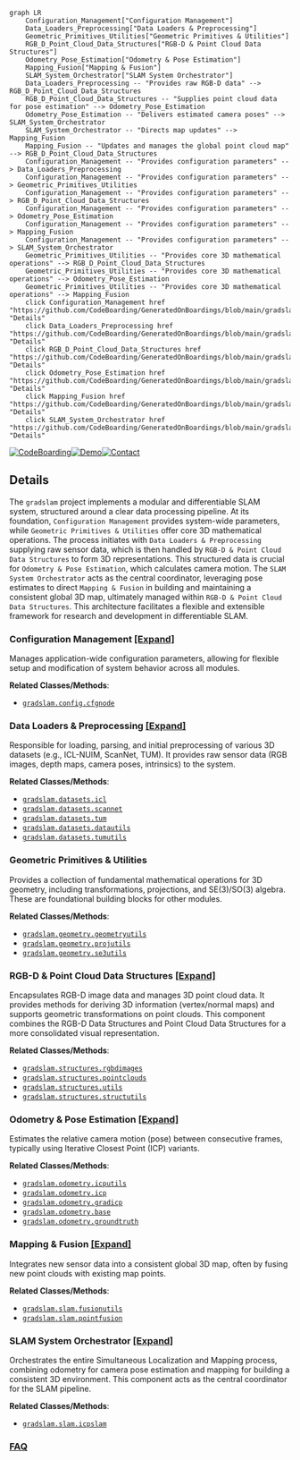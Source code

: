 ```mermaid
graph LR
    Configuration_Management["Configuration Management"]
    Data_Loaders_Preprocessing["Data Loaders & Preprocessing"]
    Geometric_Primitives_Utilities["Geometric Primitives & Utilities"]
    RGB_D_Point_Cloud_Data_Structures["RGB-D & Point Cloud Data Structures"]
    Odometry_Pose_Estimation["Odometry & Pose Estimation"]
    Mapping_Fusion["Mapping & Fusion"]
    SLAM_System_Orchestrator["SLAM System Orchestrator"]
    Data_Loaders_Preprocessing -- "Provides raw RGB-D data" --> RGB_D_Point_Cloud_Data_Structures
    RGB_D_Point_Cloud_Data_Structures -- "Supplies point cloud data for pose estimation" --> Odometry_Pose_Estimation
    Odometry_Pose_Estimation -- "Delivers estimated camera poses" --> SLAM_System_Orchestrator
    SLAM_System_Orchestrator -- "Directs map updates" --> Mapping_Fusion
    Mapping_Fusion -- "Updates and manages the global point cloud map" --> RGB_D_Point_Cloud_Data_Structures
    Configuration_Management -- "Provides configuration parameters" --> Data_Loaders_Preprocessing
    Configuration_Management -- "Provides configuration parameters" --> Geometric_Primitives_Utilities
    Configuration_Management -- "Provides configuration parameters" --> RGB_D_Point_Cloud_Data_Structures
    Configuration_Management -- "Provides configuration parameters" --> Odometry_Pose_Estimation
    Configuration_Management -- "Provides configuration parameters" --> Mapping_Fusion
    Configuration_Management -- "Provides configuration parameters" --> SLAM_System_Orchestrator
    Geometric_Primitives_Utilities -- "Provides core 3D mathematical operations" --> RGB_D_Point_Cloud_Data_Structures
    Geometric_Primitives_Utilities -- "Provides core 3D mathematical operations" --> Odometry_Pose_Estimation
    Geometric_Primitives_Utilities -- "Provides core 3D mathematical operations" --> Mapping_Fusion
    click Configuration_Management href "https://github.com/CodeBoarding/GeneratedOnBoardings/blob/main/gradslam/Configuration_Management.md" "Details"
    click Data_Loaders_Preprocessing href "https://github.com/CodeBoarding/GeneratedOnBoardings/blob/main/gradslam/Data_Loaders_Preprocessing.md" "Details"
    click RGB_D_Point_Cloud_Data_Structures href "https://github.com/CodeBoarding/GeneratedOnBoardings/blob/main/gradslam/RGB_D_Point_Cloud_Data_Structures.md" "Details"
    click Odometry_Pose_Estimation href "https://github.com/CodeBoarding/GeneratedOnBoardings/blob/main/gradslam/Odometry_Pose_Estimation.md" "Details"
    click Mapping_Fusion href "https://github.com/CodeBoarding/GeneratedOnBoardings/blob/main/gradslam/Mapping_Fusion.md" "Details"
    click SLAM_System_Orchestrator href "https://github.com/CodeBoarding/GeneratedOnBoardings/blob/main/gradslam/SLAM_System_Orchestrator.md" "Details"
```

[![CodeBoarding](https://img.shields.io/badge/Generated%20by-CodeBoarding-9cf?style=flat-square)](https://github.com/CodeBoarding/CodeBoarding)[![Demo](https://img.shields.io/badge/Try%20our-Demo-blue?style=flat-square)](https://www.codeboarding.org/demo)[![Contact](https://img.shields.io/badge/Contact%20us%20-%20contact@codeboarding.org-lightgrey?style=flat-square)](mailto:contact@codeboarding.org)

## Details

The `gradslam` project implements a modular and differentiable SLAM system, structured around a clear data processing pipeline. At its foundation, `Configuration Management` provides system-wide parameters, while `Geometric Primitives & Utilities` offer core 3D mathematical operations. The process initiates with `Data Loaders & Preprocessing` supplying raw sensor data, which is then handled by `RGB-D & Point Cloud Data Structures` to form 3D representations. This structured data is crucial for `Odometry & Pose Estimation`, which calculates camera motion. The `SLAM System Orchestrator` acts as the central coordinator, leveraging pose estimates to direct `Mapping & Fusion` in building and maintaining a consistent global 3D map, ultimately managed within `RGB-D & Point Cloud Data Structures`. This architecture facilitates a flexible and extensible framework for research and development in differentiable SLAM.

### Configuration Management [[Expand]](./Configuration_Management.md)
Manages application-wide configuration parameters, allowing for flexible setup and modification of system behavior across all modules.


**Related Classes/Methods**:

- <a href="https://github.com/gradslam/gradslam/blob/main/gradslam/config/cfgnode.py" target="_blank" rel="noopener noreferrer">`gradslam.config.cfgnode`</a>


### Data Loaders & Preprocessing [[Expand]](./Data_Loaders_Preprocessing.md)
Responsible for loading, parsing, and initial preprocessing of various 3D datasets (e.g., ICL-NUIM, ScanNet, TUM). It provides raw sensor data (RGB images, depth maps, camera poses, intrinsics) to the system.


**Related Classes/Methods**:

- <a href="https://github.com/gradslam/gradslam/blob/main/gradslam/datasets/icl.py" target="_blank" rel="noopener noreferrer">`gradslam.datasets.icl`</a>
- <a href="https://github.com/gradslam/gradslam/blob/main/gradslam/datasets/scannet.py" target="_blank" rel="noopener noreferrer">`gradslam.datasets.scannet`</a>
- <a href="https://github.com/gradslam/gradslam/blob/main/gradslam/datasets/tum.py" target="_blank" rel="noopener noreferrer">`gradslam.datasets.tum`</a>
- <a href="https://github.com/gradslam/gradslam/blob/main/gradslam/datasets/datautils.py" target="_blank" rel="noopener noreferrer">`gradslam.datasets.datautils`</a>
- <a href="https://github.com/gradslam/gradslam/blob/main/gradslam/datasets/tumutils.py" target="_blank" rel="noopener noreferrer">`gradslam.datasets.tumutils`</a>


### Geometric Primitives & Utilities
Provides a collection of fundamental mathematical operations for 3D geometry, including transformations, projections, and SE(3)/SO(3) algebra. These are foundational building blocks for other modules.


**Related Classes/Methods**:

- <a href="https://github.com/gradslam/gradslam/blob/main/gradslam/geometry/geometryutils.py" target="_blank" rel="noopener noreferrer">`gradslam.geometry.geometryutils`</a>
- <a href="https://github.com/gradslam/gradslam/blob/main/gradslam/geometry/projutils.py" target="_blank" rel="noopener noreferrer">`gradslam.geometry.projutils`</a>
- <a href="https://github.com/gradslam/gradslam/blob/main/gradslam/geometry/se3utils.py" target="_blank" rel="noopener noreferrer">`gradslam.geometry.se3utils`</a>


### RGB-D & Point Cloud Data Structures [[Expand]](./RGB_D_Point_Cloud_Data_Structures.md)
Encapsulates RGB-D image data and manages 3D point cloud data. It provides methods for deriving 3D information (vertex/normal maps) and supports geometric transformations on point clouds. This component combines the RGB-D Data Structures and Point Cloud Data Structures for a more consolidated visual representation.


**Related Classes/Methods**:

- <a href="https://github.com/gradslam/gradslam/blob/main/gradslam/structures/rgbdimages.py" target="_blank" rel="noopener noreferrer">`gradslam.structures.rgbdimages`</a>
- <a href="https://github.com/gradslam/gradslam/blob/main/gradslam/structures/pointclouds.py" target="_blank" rel="noopener noreferrer">`gradslam.structures.pointclouds`</a>
- <a href="https://github.com/gradslam/gradslam/blob/main/gradslam/structures/utils.py" target="_blank" rel="noopener noreferrer">`gradslam.structures.utils`</a>
- <a href="https://github.com/gradslam/gradslam/blob/main/gradslam/structures/structutils.py" target="_blank" rel="noopener noreferrer">`gradslam.structures.structutils`</a>


### Odometry & Pose Estimation [[Expand]](./Odometry_Pose_Estimation.md)
Estimates the relative camera motion (pose) between consecutive frames, typically using Iterative Closest Point (ICP) variants.


**Related Classes/Methods**:

- <a href="https://github.com/gradslam/gradslam/blob/main/gradslam/odometry/icputils.py" target="_blank" rel="noopener noreferrer">`gradslam.odometry.icputils`</a>
- <a href="https://github.com/gradslam/gradslam/blob/main/gradslam/odometry/icp.py" target="_blank" rel="noopener noreferrer">`gradslam.odometry.icp`</a>
- <a href="https://github.com/gradslam/gradslam/blob/main/gradslam/odometry/gradicp.py" target="_blank" rel="noopener noreferrer">`gradslam.odometry.gradicp`</a>
- <a href="https://github.com/gradslam/gradslam/blob/main/gradslam/odometry/base.py" target="_blank" rel="noopener noreferrer">`gradslam.odometry.base`</a>
- <a href="https://github.com/gradslam/gradslam/blob/main/gradslam/odometry/groundtruth.py" target="_blank" rel="noopener noreferrer">`gradslam.odometry.groundtruth`</a>


### Mapping & Fusion [[Expand]](./Mapping_Fusion.md)
Integrates new sensor data into a consistent global 3D map, often by fusing new point clouds with existing map points.


**Related Classes/Methods**:

- <a href="https://github.com/gradslam/gradslam/blob/main/gradslam/slam/fusionutils.py" target="_blank" rel="noopener noreferrer">`gradslam.slam.fusionutils`</a>
- <a href="https://github.com/gradslam/gradslam/blob/main/gradslam/slam/pointfusion.py" target="_blank" rel="noopener noreferrer">`gradslam.slam.pointfusion`</a>


### SLAM System Orchestrator [[Expand]](./SLAM_System_Orchestrator.md)
Orchestrates the entire Simultaneous Localization and Mapping process, combining odometry for camera pose estimation and mapping for building a consistent 3D environment. This component acts as the central coordinator for the SLAM pipeline.


**Related Classes/Methods**:

- <a href="https://github.com/gradslam/gradslam/blob/main/gradslam/slam/icpslam.py" target="_blank" rel="noopener noreferrer">`gradslam.slam.icpslam`</a>




### [FAQ](https://github.com/CodeBoarding/GeneratedOnBoardings/tree/main?tab=readme-ov-file#faq)
